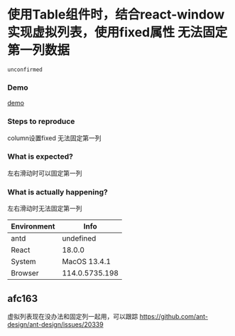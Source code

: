 # 使用Table组件时，结合react-window 实现虚拟列表，使用fixed属性 无法固定第一列数据

`unconfirmed`

### Demo

[demo](https://codesandbox.io/embed/xu-ni-lie-biao-antd-5-8-2-forked-4vsgll?fontsize=14&hidenavigation=1&theme=dark)

### Steps to reproduce

column设置fixed 无法固定第一列

### What is expected?

左右滑动时可以固定第一列

### What is actually happening?

左右滑动时无法固定第一列

| Environment | Info           |
| ----------- | -------------- |
| antd        | undefined      |
| React       | 18.0.0         |
| System      | MacOS 13.4.1   |
| Browser     | 114.0.5735.198 |

<!-- generated by ant-design-issue-helper. DO NOT REMOVE -->

## afc163

虚拟列表现在没办法和固定列一起用，可以跟踪 https://github.com/ant-design/ant-design/issues/20339
